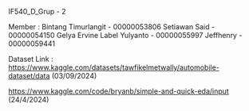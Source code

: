 IF540_D_Grup - 2 

Member : 
Bintang Timurlangit - 00000053806
Setiawan Said - 00000054150
Gelya Ervine Label Yulyanto - 00000055997
Jeffhenry - 00000059441

Dataset Link :
https://www.kaggle.com/datasets/tawfikelmetwally/automobile-dataset/data (03/09/2024)

https://www.kaggle.com/code/bryanb/simple-and-quick-eda/input (24/4/2024)

